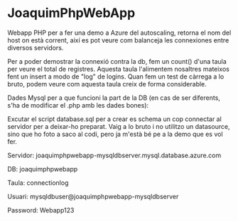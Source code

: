 # JoaquimPhpWebApp

Webapp PHP per a fer una demo a Azure del autoscaling, retorna el nom del host on està corrent, així es pot veure com balanceja les connexiones entre diversos servidors.

Per a poder demostrar la connexió contra la db, fem un count() d'una taula per veure el total de registres. Aquesta taula l'alimentem nosaltres mateixos fent un insert a modo de "log" de logins. Quan fem un test de càrrega a lo bruto, podem veure com aquesta taula creix de forma considerable.

Dades Mysql per a que funcioni la part de la DB (en cas de ser diferents, s'ha de modificar el .php amb les dades bones):

Excutar el script database.sql per a crear es schema un cop connectar al servidor per a deixar-ho preparat.
Vaig a lo bruto i no utilitzo un datasource, sino que ho foto a saco al codi, pero ja m'està bé pe a la demo que es vol fer.

Servidor: joaquimphpwebapp-mysqldbserver.mysql.database.azure.com

DB: joaquimphpwebapp

Taula: connectionlog

Usuari: mysqldbuser@joaquimphpwebapp-mysqldbserver

Password: Webapp123


